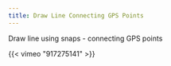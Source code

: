 ```yaml
---
title: Draw Line Connecting GPS Points
---
```


Draw line using snaps - connecting GPS points

{{< vimeo "917275141" >}}
